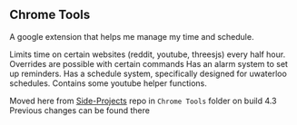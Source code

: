## Chrome Tools

A google extension that helps me manage my time and schedule.

Limits time on certain websites (reddit, youtube, threesjs) every half hour. Overrides are possible with certain commands
Has an alarm system to set up reminders.
Has a schedule system, specifically designed for uwaterloo schedules.
Contains some youtube helper functions.


Moved here from [Side-Projects](https://github.com/rorico/side-projects) repo in `Chrome Tools` folder on build 4.3
Previous changes can be found there